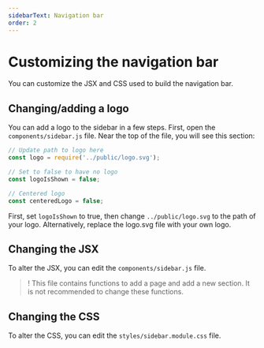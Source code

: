 ```yaml
---
sidebarText: Navigation bar
order: 2
---
```

# Customizing the navigation bar

You can customize the JSX and CSS used to build the navigation bar.

## Changing/adding a logo

You can add a logo to the sidebar in a few steps. First, open the `components/sidebar.js` file. Near the top of the file, you will see this section:

```javascript
// Update path to logo here
const logo = require('../public/logo.svg');

// Set to false to have no logo
const logoIsShown = false;

// Centered logo
const centeredLogo = false;
```

First, set `logoIsShown` to true, then change `../public/logo.svg` to the path of your logo. Alternatively, replace the logo.svg file with your own logo.

## Changing the JSX

To alter the JSX, you can edit the `components/sidebar.js` file.

>! This file contains functions to add a page and add a new section. It is not recommended to change these functions.

## Changing the CSS

To alter the CSS, you can edit the `styles/sidebar.module.css` file.